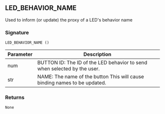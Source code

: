 ## LED\_BEHAVIOR\_NAME

Used to inform (or update) the proxy of a LED's behavior name


### Signature

`LED_BEHAVIOR_NAME ()`


| Parameter | Description |
| --- | --- |
| num | BUTTON ID: The ID of the LED behavior to send when selected by the user. |
| str | NAME: The name of the button This will cause binding names to be updated. |


### Returns

`None`
